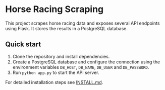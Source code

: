 # Horse Racing Scraping

This project scrapes horse racing data and exposes several API endpoints using Flask. It stores the results in a PostgreSQL database.

## Quick start

1. Clone the repository and install dependencies.
2. Create a PostgreSQL database and configure the connection using the environment variables `DB_HOST`, `DB_NAME`, `DB_USER` and `DB_PASSWORD`.
3. Run `python app.py` to start the API server.

For detailed installation steps see [INSTALL.md](INSTALL.md).
